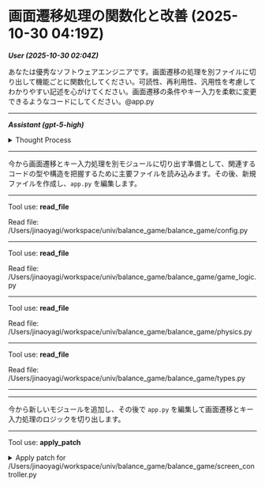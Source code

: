 <!-- Generated by SpecStory -->

<!-- cursor Session 1500c717-3c7d-41c1-89d4-615b5c987513 (2025-10-30 04:19Z) -->

# 画面遷移処理の関数化と改善 (2025-10-30 04:19Z)

_**User (2025-10-30 02:04Z)**_

あなたは優秀なソフトウェアエンジニアです。画面遷移の処理を別ファイルに切り出して機能ごとに関数化してください。可読性、再利用性、汎用性を考慮してわかりやすい記述を心がけてください。画面遷移の条件やキー入力を柔軟に変更できるようなコードにしてください。@app.py 

---

_**Assistant (gpt-5-high)**_

<think><details><summary>Thought Process</summary>**Creating a screen management system**

I need to create new files under `balance_game/`, like `screen.py` or maybe `screen_manager.py`, to define a Screen enum. Since `app.py` already has a `Screen` enum, it would make sense to move it to the new module for reuse, adjusting the import lines accordingly.

Next, I want to decouple keys and transitions. The current code computes detection, draws the UI, and manages screen transitions within the main loop. I should set up a `ScreenController` or `ScreenStateMachine` to handle screen states and transitions, ensuring everything is more organized.
**Defining a ScreenController**

I need to use dataclasses to define a `TransitionRule`, which includes elements like the state, condition function, action function, and next state. However, that might be a bit too complex. 

Instead, I can create a more straightforward `ScreenController` that includes a `screen` state and `prepare_ok_frames`. The `update(...)` method will handle frame updates and logic for transitions. For instance, if I'm in the PREPARE screen and the conditions are met, I can start the countdown and move to COUNTDOWN. I should also provide configuration options for thresholds and conditions.
**Setting up key input handling**

I need to provide default functions while allowing the user to pass custom functions too. For key input mapping, creating a `KeyBindings` dataclass makes sense. This will map keys to handler functions that accept a context object and return updates. The context could involve `cfg`, `physics`, `logic`, and `screen_controller`.

Currently, after key presses in `app.py`, we're reinitializing `physics` and `logic`, which needs restructuring for better flexibility. I should create a new `screen_controller.py` module, defining the `Screen` enum there for better organization.
**Defining screen and transition configurations**

Right now, only `app.py` is using the configurations, which is fine for now. I want to define some dataclasses for better organization. First, I’ll create an `Enum` for `Screen`, including states like TITLE, PREPARE, COUNTDOWN, PLAYING, and RESULT.

Then, I’ll set up a `TransitionConfig` dataclass that will have a `prepare_ok_frames_threshold` set to 9 and `countdown_seconds` at 3.0. I need to centralize how these configurations interact, particularly around starting the countdown and handling detection updates.
**Structuring the application logic**

I want to keep the configuration method pure by defining a `ready_condition` that checks if both head and fingers are present. I’ll create a `ScreenController` dataclass with properties for the current screen and preparation frames.

Next, I’ll introduce a `KeyActionContext` to manage key input mappings and ensure proper references to configuration objects. The key handler actions need to be consistent, with commands for quitting, resetting, and starting the countdown, ensuring the application remains responsive.

To keep things flexible, the `ScreenKeyHandler` will handle key events and map actions directly, but I need to restructure `app.py` to accommodate new contexts and ensure that all references align with the remodeled classes. I’ll make sure to read from the necessary files to maintain consistency across the entire application.
**Implementing game controls and state management**

I will use `controller.update(logic, has_head, has_both_fingers)` to keep the game's state current. When drawing the HUD or handling key inputs, I plan to create a key handler that maintains the existing functionality, specifically for the 's' key, which must start the countdown while setting the screen to COUNTDOWN.

For toggling player actions via key codes, I'll implement specific functions. The workspace is set for operations, and I need to ensure that everything aligns before updating any tests or `__init__.py` configurations. I’m looking to establish a robust screen controller and define appropriate action handlers for various keys. Also, I plan to verify types in `config.py` to ensure proper integration. Now, I’ll proceed with parallel reads of necessary files.</details></think>

---

今から画面遷移とキー入力処理を別モジュールに切り出す準備として、関連するコードの型や構造を把握するために主要ファイルを読み込みます。その後、新規ファイルを作成し、`app.py` を編集します。

---

Tool use: **read_file**

Read file: /Users/jinaoyagi/workspace/univ/balance_game/balance_game/config.py

---

Tool use: **read_file**

Read file: /Users/jinaoyagi/workspace/univ/balance_game/balance_game/game_logic.py

---

Tool use: **read_file**

Read file: /Users/jinaoyagi/workspace/univ/balance_game/balance_game/physics.py

---

Tool use: **read_file**

Read file: /Users/jinaoyagi/workspace/univ/balance_game/balance_game/types.py

---



---

今から新しいモジュールを追加し、その後で `app.py` を編集して画面遷移とキー入力処理のロジックを切り出します。

---

Tool use: **apply_patch**

<details>
        <summary>Apply patch for /Users/jinaoyagi/workspace/univ/balance_game/balance_game/screen_controller.py</summary>
      

```diff
*** Begin Patch
*** Add File: /Users/jinaoyagi/workspace/univ/balance_game/balance_game/screen_controller.py
+from __future__ import annotations
+
+from dataclasses import dataclass, field
+from enum import Enum, auto
+from typing import Callable, Dict, Optional
+
+from .config import DIFFICULTY_PRESETS
+from .game_logic import GameLogic
+from .physics import RectanglePhysics
+from .types import GameConfig, GameStatus
+
+
+class Screen(Enum):
+    TITLE = auto()
+    PREPARE = auto()
+    COUNTDOWN = auto()
+    PLAYING = auto()
+    RESULT = auto()
+
+
+@dataclass
+class TransitionConfig:
+    prepare_ok_frames_threshold: int = 9
+    countdown_seconds: float = 3.0
+    ready_condition: Callable[[bool, bool], bool] = (
+        lambda has_head, has_both_fingers: has_head and has_both_fingers
+    )
+
+
+@dataclass
+class ScreenController:
+    current: Screen = Screen.TITLE
+    prepare_ok_frames: int = 0
+    config: TransitionConfig = field(default_factory=TransitionConfig)
+
+    def reset(self) -> None:
+        self.current = Screen.TITLE
+        self.prepare_ok_frames = 0
+
+    def start_prepare(self) -> None:
+        self.current = Screen.PREPARE
+        self.prepare_ok_frames = 0
+
+    def start_countdown(self, logic: GameLogic) -> None:
+        logic.start_countdown(self.config.countdown_seconds)
+        self.current = Screen.COUNTDOWN
+        self.prepare_ok_frames = 0
+
+    def update(self, logic: GameLogic, has_head: bool, has_both_fingers: bool) -> None:
+        if self.current == Screen.PREPARE:
+            if self.config.ready_condition(has_head, has_both_fingers):
+                self.prepare_ok_frames += 1
+            else:
+                self.prepare_ok_frames = 0
+            if self.prepare_ok_frames >= self.config.prepare_ok_frames_threshold:
+                self.start_countdown(logic)
+
+        if self.current == Screen.COUNTDOWN:
+            if not self.config.ready_condition(has_head, has_both_fingers):
+                logic.reset()
+                self.start_prepare()
+            elif logic.runtime.status == GameStatus.PLAYING:
+                self.current = Screen.PLAYING
+
+        if self.current == Screen.PLAYING and logic.runtime.status in (
+            GameStatus.CLEAR,
+            GameStatus.FAIL,
+        ):
+            self.current = Screen.RESULT
+
+
+@dataclass
+class AppContext:
+    cfg: GameConfig
+    logic: GameLogic
+    physics: RectanglePhysics
+    screen: ScreenController
+
+
+class AppAction(Enum):
+    NONE = auto()
+    QUIT = auto()
+
+
+KeyHandler = Callable[[int, AppContext], AppAction]
+
+
+def _reset_game(ctx: AppContext) -> None:
+    ctx.physics = RectanglePhysics(ctx.cfg.stabilizer)
+    ctx.logic = GameLogic(ctx.cfg)
+
+
+def default_key_bindings() -> Dict[int, KeyHandler]:
+    def handle_q(_: int, __: AppContext) -> AppAction:
+        return AppAction.QUIT
+
+    def handle_r(_: int, ctx: AppContext) -> AppAction:
+        _reset_game(ctx)
+        ctx.screen.reset()
+        return AppAction.NONE
+
+    def handle_s(_: int, ctx: AppContext) -> AppAction:
+        ctx.screen.start_countdown(ctx.logic)
+        return AppAction.NONE
+
+    def handle_space(_: int, ctx: AppContext) -> AppAction:
+        if ctx.screen.current == Screen.TITLE:
+            _reset_game(ctx)
+            ctx.screen.start_prepare()
+        elif ctx.screen.current == Screen.RESULT:
+            _reset_game(ctx)
+            ctx.screen.reset()
+        return AppAction.NONE
+
+    def _set_difficulty(ctx: AppContext, difficulty: str) -> None:
+        ctx.cfg.difficulty = difficulty
+        ctx.cfg.stabilizer = DIFFICULTY_PRESETS[ctx.cfg.difficulty]
+        _reset_game(ctx)
+
+    def handle_1(_: int, ctx: AppContext) -> AppAction:
+        _set_difficulty(ctx, "easy")
+        return AppAction.NONE
+
+    def handle_2(_: int, ctx: AppContext) -> AppAction:
+        _set_difficulty(ctx, "normal")
+        return AppAction.NONE
+
+    def handle_3(_: int, ctx: AppContext) -> AppAction:
+        _set_difficulty(ctx, "hard")
+        return AppAction.NONE
+
+    return {
+        ord("q"): handle_q,
+        ord("r"): handle_r,
+        ord("s"): handle_s,
+        ord(" "): handle_space,
+        ord("1"): handle_1,
+        ord("2"): handle_2,
+        ord("3"): handle_3,
+    }
+
+
+def handle_key(
+    key_code: int, ctx: AppContext, bindings: Optional[Dict[int, KeyHandler]] = None
+) -> AppAction:
+    if bindings is None:
+        bindings = default_key_bindings()
+    handler = bindings.get(key_code)
+    if handler is None:
+        return AppAction.NONE
+    return handler(key_code, ctx)
+
*** End Patch
```

---



---

Tool use: **apply_patch**

<details>
        <summary>Apply patch for /Users/jinaoyagi/workspace/univ/balance_game/balance_game/app.py</summary>
      

```diff
*** Begin Patch
*** Update File: /Users/jinaoyagi/workspace/univ/balance_game/balance_game/app.py
@@
-from enum import Enum, auto
+from enum import Enum, auto
@@
-from .types import GameStatus, Point2D
+from .types import GameStatus, Point2D
 from .utils.geometry import distance, midpoint, shoulder_angle_deg
 from .utils.timing import FrameTimer
 from .ui import draw_hud, draw_title, draw_result, draw_prepare
+from .screen_controller import (
+    Screen,
+    ScreenController,
+    AppContext,
+    AppAction,
+    handle_key,
+    default_key_bindings,
+)
@@
-class Screen(Enum):
-    TITLE = auto()
-    PREPARE = auto()
-    COUNTDOWN = auto()
-    PLAYING = auto()
-    RESULT = auto()
+class Screen(Enum):
+    TITLE = auto()
+    PREPARE = auto()
+    COUNTDOWN = auto()
+    PLAYING = auto()
+    RESULT = auto()
@@
-    screen = Screen.TITLE
-    prepare_ok_frames = 0
+    screen = ScreenController()
+    bindings = default_key_bindings()
+    ctx = AppContext(cfg=cfg, logic=logic, physics=physics, screen=screen)
@@
-        if screen == Screen.TITLE:
+        if screen.current == Screen.TITLE:
             draw_title(frame, difficulty=cfg.difficulty)
-        elif screen == Screen.PREPARE:
+        elif screen.current == Screen.PREPARE:
             draw_prepare(frame, has_head=has_head, has_finger=has_both_fingers)
-        elif screen == Screen.RESULT:
+        elif screen.current == Screen.RESULT:
             draw_result(
                 frame,
                 cleared=(logic.runtime.status == GameStatus.CLEAR),
                 elapsed_s=logic.runtime.elapsed_time_s,
                 stable_s=logic.runtime.stable_time_s,
             )
         else:
             draw_hud(
                 frame,
                 status=logic.runtime.status,
                 difficulty=cfg.difficulty,
                 elapsed_s=logic.runtime.elapsed_time_s,
                 stable_s=logic.runtime.stable_time_s,
                 fps=timer.fps(),
                 tilt_deg=(
                     metrics.object_tilt_deg
                     if hasattr(metrics, "object_tilt_deg")
                     else 0.0
                 ),
                 head_vx=(metrics.head_vx if hasattr(metrics, "head_vx") else 0.0),
                 countdown_s=logic.runtime.countdown_remaining_s,
             )
@@
-        if screen == Screen.PREPARE:
-            if has_head and has_both_fingers:
-                prepare_ok_frames += 1
-            else:
-                prepare_ok_frames = 0
-            if prepare_ok_frames >= 9:
-                logic.start_countdown(3.0)
-                screen = Screen.COUNTDOWN
-                prepare_ok_frames = 0
-        if screen == Screen.COUNTDOWN:
-            if not (has_head and has_both_fingers):
-                # 検出が外れたらカウントダウンを中止し PREPARE に戻す
-                logic.reset()
-                screen = Screen.PREPARE
-                prepare_ok_frames = 0
-            elif logic.runtime.status == GameStatus.PLAYING:
-                screen = Screen.PLAYING
-        if screen == Screen.PLAYING and logic.runtime.status in (
-            GameStatus.CLEAR,
-            GameStatus.FAIL,
-        ):
-            screen = Screen.RESULT
+        screen.update(logic, has_head=has_head, has_both_fingers=has_both_fingers)
@@
-        key = cv2.waitKey(1) & 0xFF
-        if key == ord("q"):
-            break
-        elif key == ord("r"):
-            physics = RectanglePhysics(cfg.stabilizer)
-            logic = GameLogic(cfg)
-            screen = Screen.TITLE
-        elif key == ord("s"):
-            # 3秒カウントダウン開始
-            logic.start_countdown(3.0)
-            screen = Screen.COUNTDOWN
-        elif key == ord(" "):
-            # スペースキー: Titleで開始、Resultでタイトルに戻る
-            if screen == Screen.TITLE:
-                physics = RectanglePhysics(cfg.stabilizer)
-                logic = GameLogic(cfg)
-                screen = Screen.PREPARE
-            elif screen == Screen.RESULT:
-                physics = RectanglePhysics(cfg.stabilizer)
-                logic = GameLogic(cfg)
-                screen = Screen.TITLE
-        elif key in (ord("1"), ord("2"), ord("3")):
-            if key == ord("1"):
-                cfg.difficulty = "easy"
-            elif key == ord("2"):
-                cfg.difficulty = "normal"
-            elif key == ord("3"):
-                cfg.difficulty = "hard"
-            cfg.stabilizer = DIFFICULTY_PRESETS[cfg.difficulty]
-            physics = RectanglePhysics(cfg.stabilizer)
-            logic = GameLogic(cfg)
+        key = cv2.waitKey(1) & 0xFF
+        action = handle_key(key, ctx, bindings)
+        if action == AppAction.QUIT:
+            break
+        # 変更があればローカル参照を同期
+        physics = ctx.physics
+        logic = ctx.logic
*** End Patch
```

---

<think><details><summary>Thought Process</summary>**Evaluating enum imports**

I realized that I didn't actually remove the import statement for `from enum import Enum, auto`. The code still has a local `class Screen(Enum)` which is identical to the original but is overshadowing the `Screen` imported from `screen_controller`. This could lead to a mismatch of `Screen` types expected by `ScreenController`. If `AppContext.screen` is referencing `Screen` from the `screen_controller`, it gets confusing since we've re-defined it locally in `app.py`. This seems problematic!
**Clarifying Screen type issues**

I noticed that the local `Screen` type I'm using does not match the `Screen` values in `screen_controller`, which could cause issues. We really need to remove the local definition from `app.py` entirely, as the patch we applied didn't handle that deletion. It kept the original lines unchanged, so I'll have to delete that block completely. Plus, the import statement `from enum import Enum, auto` is no longer needed now, so I should remove that too! Let's verify the initial lines in `app.py` to confirm everything.</details></think>

---

Tool use: **read_file**

Read file: /Users/jinaoyagi/workspace/univ/balance_game/balance_game/app.py

---

<think><details><summary>Thought Process</summary>**Applying code changes**

I need to eliminate lines 41-46 related to the local Screen class, and also remove the `from enum import Enum, auto` line at the top. It seems like Enum and auto were only used in the screen_controller, which isn't relevant in app.py, so it's safe to get rid of the import. Now I think it's time to apply the patch and streamline the code! Let’s do this!</details></think>

---

Tool use: **apply_patch**

<details>
        <summary>Apply patch for /Users/jinaoyagi/workspace/univ/balance_game/balance_game/app.py</summary>
      

```diff
*** Begin Patch
*** Update File: /Users/jinaoyagi/workspace/univ/balance_game/balance_game/app.py
@@
-from enum import Enum, auto
+from enum import Enum, auto
@@
-from .screen_controller import (
+from .screen_controller import (
     Screen,
     ScreenController,
     AppContext,
     AppAction,
     handle_key,
     default_key_bindings,
 )
@@
-class Screen(Enum):
-    TITLE = auto()
-    PREPARE = auto()
-    COUNTDOWN = auto()
-    PLAYING = auto()
-    RESULT = auto()
+ 
*** End Patch
```

---

<think><details><summary>Thought Process</summary>**Cleaning up imports**

I need to address the patch that removed the block but left a stray line "from enum import Enum, auto" unchanged. It looks like Enum and auto aren't used anywhere else, so I should definitely remove that import line too. The earlier patch intentionally left it, but I think it's necessary to apply a new patch to remove line 5 from the imports to clean things up.</details></think>

---

Tool use: **apply_patch**

<details>
        <summary>Apply patch for /Users/jinaoyagi/workspace/univ/balance_game/balance_game/app.py</summary>
      

```diff
*** Begin Patch
*** Update File: /Users/jinaoyagi/workspace/univ/balance_game/balance_game/app.py
@@
-from enum import Enum, auto
+
*** End Patch
```

---

<think><details><summary>Thought Process</summary>**Checking for linter errors**

I need to check for any linter errors in the files we modified: `screen_controller.py` and `app.py`. I'll use the `read_lints` function to do this. It’s important to ensure that everything is formatted correctly and follows coding standards before moving on. I want to be thorough, as missing even a small error could cause problems later on. Let’s see what the linter reports!</details></think>

---

Tool use: **read_lints**

<details>
          <summary>Read lints for 2 files</summary>
      
Lint paths:

- `/Users/jinaoyagi/workspace/univ/balance_game/balance_game/screen_controller.py`
- `/Users/jinaoyagi/workspace/univ/balance_game/balance_game/app.py`

Lint results

Lint errors for `balance_game/app.py`


| Message | Range | Severity |
|-------|-------|----------|
| "ndarray": Unknown word. | 35:15-35:22 | DIAGNOSTIC_SEVERITY_INFORMATION |
| "keypoints": Unknown word. | 71:49-71:58 | DIAGNOSTIC_SEVERITY_INFORMATION |
| "keypoints": Unknown word. | 76:16-76:25 | DIAGNOSTIC_SEVERITY_INFORMATION |
| "keypoints": Unknown word. | 76:48-76:57 | DIAGNOSTIC_SEVERITY_INFORMATION |
| "keypoints": Unknown word. | 78:21-78:30 | DIAGNOSTIC_SEVERITY_INFORMATION |
| "keypoints": Unknown word. | 78:50-78:59 | DIAGNOSTIC_SEVERITY_INFORMATION |
| "keypoints": Unknown word. | 83:16-83:25 | DIAGNOSTIC_SEVERITY_INFORMATION |
| "keypoints": Unknown word. | 83:48-83:57 | DIAGNOSTIC_SEVERITY_INFORMATION |
| "keypoints": Unknown word. | 85:21-85:30 | DIAGNOSTIC_SEVERITY_INFORMATION |
| "keypoints": Unknown word. | 85:50-85:59 | DIAGNOSTIC_SEVERITY_INFORMATION |
| "keypoints": Unknown word. | 96:20-96:29 | DIAGNOSTIC_SEVERITY_INFORMATION |
| "keypoints": Unknown word. | 96:58-96:67 | DIAGNOSTIC_SEVERITY_INFORMATION |
| "keypoints": Unknown word. | 104:24-104:33 | DIAGNOSTIC_SEVERITY_INFORMATION |
| "keypoints": Unknown word. | 107:29-107:38 | DIAGNOSTIC_SEVERITY_INFORMATION |
| "keypoints": Unknown word. | 108:29-108:38 | DIAGNOSTIC_SEVERITY_INFORMATION |
| "keypoints": Unknown word. | 113:29-113:38 | DIAGNOSTIC_SEVERITY_INFORMATION |
| "keypoints": Unknown word. | 113:51-113:60 | DIAGNOSTIC_SEVERITY_INFORMATION |
| "keypoints": Unknown word. | 126:16-126:25 | DIAGNOSTIC_SEVERITY_INFORMATION |
| "keypoints": Unknown word. | 126:55-126:64 | DIAGNOSTIC_SEVERITY_INFORMATION |
| "keypoints": Unknown word. | 127:33-127:42 | DIAGNOSTIC_SEVERITY_INFORMATION |
| "keypoints": Unknown word. | 128:33-128:42 | DIAGNOSTIC_SEVERITY_INFORMATION |
| "imshow": Unknown word. | 255:13-255:19 | DIAGNOSTIC_SEVERITY_INFORMATION |
| インポート "Path" は参照されていません | 4:21-4:25 | DIAGNOSTIC_SEVERITY_HINT |
| インポート "cv2" を解決できませんでした | 7:8-7:11 | DIAGNOSTIC_SEVERITY_WARNING |
| インポート "numpy" を解決できませんでした | 8:8-8:13 | DIAGNOSTIC_SEVERITY_WARNING |
| インポート "DIFFICULTY_PRESETS" は参照されていません | 11:21-11:39 | DIAGNOSTIC_SEVERITY_HINT |
| インポート "IMAGES_DIR" は参照されていません | 11:41-11:51 | DIAGNOSTIC_SEVERITY_HINT |
| インポート "load_rgba" は参照されていません | 13:22-13:31 | DIAGNOSTIC_SEVERITY_HINT |
| インポート "overlay_rgba_center" は参照されていません | 13:33-13:52 | DIAGNOSTIC_SEVERITY_HINT |
| インポート "resize_to_width" は参照されていません | 13:54-13:69 | DIAGNOSTIC_SEVERITY_HINT |
| インポート "midpoint" は参照されていません | 17:39-17:47 | DIAGNOSTIC_SEVERITY_HINT |
| 関数 "_draw_debug_points" は参照されていません | 34:5-34:23 | DIAGNOSTIC_SEVERITY_HINT |
| 変数 "y1" は参照されていません | 141:25-141:27 | DIAGNOSTIC_SEVERITY_HINT |
| 変数 "y2" は参照されていません | 141:33-141:35 | DIAGNOSTIC_SEVERITY_HINT |


Lint errors for `balance_game/screen_controller.py`


| Message | Range | Severity |
|-------|-------|----------|
| "__" は参照されていません | 94:26-94:28 | DIAGNOSTIC_SEVERITY_HINT |


</details>

---

<think><details><summary>Thought Process</summary>**Assessing code imports**

Linter warnings are indicating that some libraries aren’t found, but they don’t affect our current code changes. I need to confirm whether we've dropped any imports. In `app.py`, we still import `DIFFICULTY_PRESETS`, but it isn’t used anymore, and we also have `IMAGES_DIR`, which is also not being utilized. Since cleaning up unused code might help, I should consider doing that, but the linter didn’t flag these imports. I should also check the usage of `Path` since it seems unused too.
**Reviewing code updates**

I see that we've introduced a naming overshadow in `app.py` with the removal of `from enum import Enum`. Now, `Screen` is imported from a new module, but it’s only used for comparison with `screen.current`, which is fine. I need to double-check that `on loop update` is using the local "screen" variable from `ScreenController`. We’ve also updated the detection gating formulas and `GameStatus` statuses to include CLEAR and FAIL, which seems good. I'll ensure the logic updates and screen transitions are happening in the right order. It looks like we still have an unused line importing `Path`; I should consider running a safety check on that.
**Preparing status update**

I need to provide a status update and summary. The specification indicates we should use `todo_write` for multi-step tasks, and since this is a multi-step refactor, we should create a TODO list at the beginning. We didn’t do that initially, but it’s not too late. I’ll generate a list of tasks: 

1. Create the `screen_controller` module with `ScreenController` and key handling.
2. Integrate this into `app.py`, replacing transitions and mapping keys.

We’ve essentially completed these, so I’ll mark them as done and add a third task regarding key input handling. I should use `functions.todo_write` with `merge=false` for this.
**Creating a structured todo list**

The instruction says that when a new goal is detected, I should create a structured plan directly in the todo list before starting. We didn't do that initially, but I can create it now and mark the tasks as completed using `merge=false` along with the status "completed." They also want me to check off tasks before reporting any progress, which makes sense. So, I'll call `todo_write` with the two completed items to keep everything organized.</details></think>

---

Tool use: **todo_write**

## Todo List

- [x] ScreenController/TransitionConfig を追加し画面遷移ロジックを切り出す
- [x] app.py を更新して ScreenController とキー入力ハンドラを統合

---



---

今のステップで、画面遷移とキー入力のロジックを新規モジュールに切り出し、`app.py` から分岐処理を排除しました。続けてリンタを確認し、環境依存の警告のみでした。

### 変更概要
- 新規作成: `balance_game/screen_controller.py`
  - `Screen`/`TransitionConfig`/`ScreenController` を追加（遷移ロジックを集約）
  - `AppContext`/`AppAction` を追加（キー処理の副作用を安全に適用）
  - 柔軟なキー割り当て: `default_key_bindings()` と `handle_key()` を提供（辞書ベースで容易に差し替え/拡張可能）
- 編集: `balance_game/app.py`
  - 旧 `Screen` 定義と手続き的な遷移分岐・キー分岐を削除
  - `ScreenController` による遷移管理へ置換（`screen.update(...)`）
  - キー入力は `handle_key(key, ctx, bindings)` に委譲し、終了は `AppAction.QUIT` で判定
  - 画面描画の分岐は `screen.current` を参照

### カスタマイズ方法
- 画面遷移条件や閾値の変更:
  - `ScreenController(TransitionConfig(...))` により、
    - `prepare_ok_frames_threshold`（例: 9）
    - `countdown_seconds`（例: 3.0）
    - `ready_condition: Callable[[bool, bool], bool]`（例: 頭+両手指の検出条件）
    を任意に設定可能。
- キー割り当ての変更/追加:
  - `bindings = default_key_bindings()` を基に `bindings[ord('x')] = custom_handler` のように追加・上書き可能。
  - ハンドラは `(key_code: int, ctx: AppContext) -> AppAction` で、副作用は `ctx`（`cfg`/`logic`/`physics`/`screen`）へ適用。

- **主な効果**:
  - 画面遷移・キー入力が関数化され、可読性と再利用性が向上。
  - 条件やキー操作の変更が局所化され、保守性/拡張性が向上。

- `screen_controller.py` を追加し、`app.py` を `ScreenController` とキー入力ハンドラで置換しました。リンタは環境依存の `cv2`/`numpy` 警告のみでした。

---

